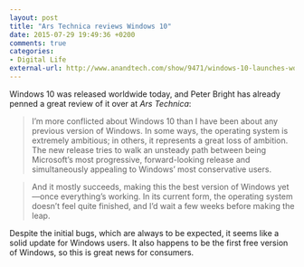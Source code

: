 ```yaml
---
layout: post
title: "Ars Technica reviews Windows 10"
date: 2015-07-29 19:49:36 +0200
comments: true
categories: 
- Digital Life
external-url: http://www.anandtech.com/show/9471/windows-10-launches-worldwide
---
```


Windows 10 was released worldwide today, and Peter Bright has already penned a great review of it over at _Ars Technica_:

> I’m more conflicted about Windows 10 than I have been about any previous version of Windows. In some ways, the operating system is extremely ambitious; in others, it represents a great loss of ambition. The new release tries to walk an unsteady path between being Microsoft’s most progressive, forward-looking release and simultaneously appealing to Windows’ most conservative users.

> And it mostly succeeds, making this the best version of Windows yet—once everything’s working. In its current form, the operating system doesn’t feel quite finished, and I’d wait a few weeks before making the leap.

Despite the initial bugs, which are always to be expected, it seems like a solid update for Windows users. It also happens to be the first free version of Windows, so this is great news for consumers.
